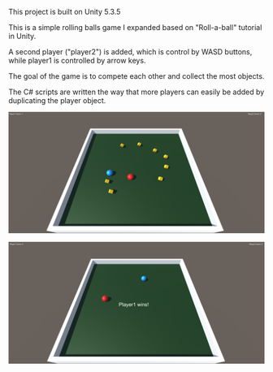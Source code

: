 This project is built on Unity 5.3.5

This is a simple rolling balls game I expanded based on "Roll-a-ball" tutorial in Unity.

A second player ("player2") is added, which is control by WASD buttons, while player1 is controlled by arrow keys.

The goal of the game is to compete each other and collect the most objects.


The C# scripts are written the way that more players can easily be added by duplicating the player object.

![Alt text](screencap2.png?raw=true)

![Alt text](screencap.png?raw=true)